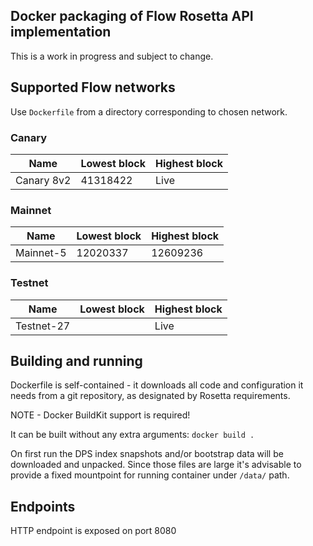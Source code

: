 ## Docker packaging of Flow Rosetta API implementation

This is a work in progress and subject to change. 

## Supported Flow networks

Use `Dockerfile` from a directory corresponding to chosen network.  

### Canary

 Name      | Lowest block | Highest block
-----------|--------------|---------------
Canary 8v2 | 41318422     | Live

### Mainnet 

 Name     | Lowest block | Highest block 
----------|--------------|--------------
Mainnet-5 | 12020337     | 12609236

### Testnet 

 Name      | Lowest block | Highest block 
-----------|--------------|--------------
Testnet-27 |              | Live

## Building and running

Dockerfile is self-contained - it downloads all code and configuration it needs from a git repository, as 
designated by Rosetta requirements.

NOTE - Docker BuildKit support is required!

It can be built without any extra arguments: 
`docker build .`

On first run the DPS index snapshots and/or bootstrap data will be downloaded and unpacked. Since those files are large 
it's advisable to provide a fixed mountpoint for running container under `/data/` path.

## Endpoints

HTTP endpoint is exposed on port 8080